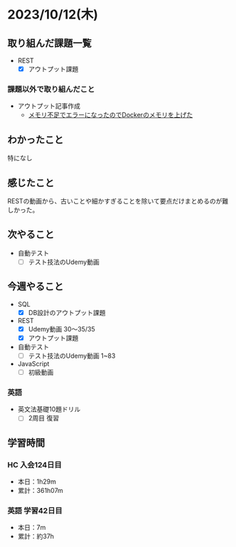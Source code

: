 # 2023/10/12(木)

## 取り組んだ課題一覧

- REST
  - [x] アウトプット課題

### 課題以外で取り組んだこと

- アウトプット記事作成
  - [メモリ不足でエラーになったのでDockerのメモリを上げた](https://qiita.com/wsigma21/items/3c7305631db0cf629cc7)

## わかったこと

特になし

## 感じたこと

RESTの動画から、古いことや細かすぎることを除いて要点だけまとめるのが難しかった。

## 次やること

- 自動テスト
  - [ ] テスト技法のUdemy動画

## 今週やること

- SQL
  - [x] DB設計のアウトプット課題

- REST
  - [x] Udemy動画 30〜35/35
  - [x] アウトプット課題
  
- 自動テスト
  - [ ] テスト技法のUdemy動画 1~83

- JavaScript
  - [ ] 初級動画

### 英語

- 英文法基礎10題ドリル
  - [ ] 2周目 復習

## 学習時間

### HC 入会124日目

- 本日：1h29m
- 累計：361h07m

### 英語 学習42日目

- 本日：7m
- 累計：約37h
